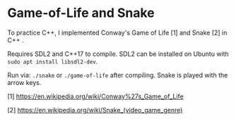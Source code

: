 # Game-of-Life and Snake

To practice C++, I implemented Conway's Game of Life [1] and Snake [2] in C++ .

Requires SDL2 and C++17 to compile. SDL2 can be installed on Ubuntu with `sudo apt install libsdl2-dev`.

Run via: `./snake` or `./game-of-life` after compiling. Snake is played with the arrow keys.

[1] https://en.wikipedia.org/wiki/Conway%27s_Game_of_Life

[2] https://en.wikipedia.org/wiki/Snake_(video_game_genre)


